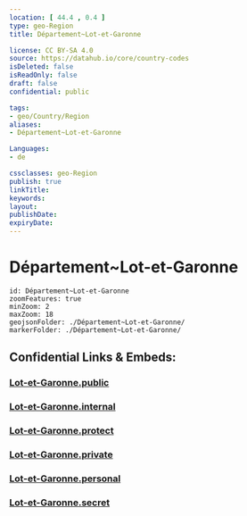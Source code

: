 ```yaml
---
location: [ 44.4 , 0.4 ] 
type: geo-Region
title: Département~Lot-et-Garonne

license: CC BY-SA 4.0
source: https://datahub.io/core/country-codes
isDeleted: false
isReadOnly: false
draft: false
confidential: public

tags:
- geo/Country/Region
aliases:
- Département~Lot-et-Garonne

Languages:
- de

cssclasses: geo-Region
publish: true
linkTitle: 
keywords: 
layout: 
publishDate: 
expiryDate: 
---
```


# Département~Lot-et-Garonne

```leaflet
id: Département~Lot-et-Garonne
zoomFeatures: true 
minZoom: 2 
maxZoom: 18
geojsonFolder: ./Département~Lot-et-Garonne/
markerFolder: ./Département~Lot-et-Garonne/
```


## Confidential Links & Embeds: 

### [Lot-et-Garonne.public](/_public/\Earth\Continent\Europe\Europe~West\France\regions~France\Nouvelle-Aquitaine\departments~AquitaineLot-et-Garonne.public.md) 

### [Lot-et-Garonne.internal](/_internal/\Earth\Continent\Europe\Europe~West\France\regions~France\Nouvelle-Aquitaine\departments~AquitaineLot-et-Garonne.internal.md) 

### [Lot-et-Garonne.protect](/_protect/\Earth\Continent\Europe\Europe~West\France\regions~France\Nouvelle-Aquitaine\departments~AquitaineLot-et-Garonne.protect.md) 

### [Lot-et-Garonne.private](/_private/\Earth\Continent\Europe\Europe~West\France\regions~France\Nouvelle-Aquitaine\departments~AquitaineLot-et-Garonne.private.md) 

### [Lot-et-Garonne.personal](/_personal/\Earth\Continent\Europe\Europe~West\France\regions~France\Nouvelle-Aquitaine\departments~AquitaineLot-et-Garonne.personal.md) 

### [Lot-et-Garonne.secret](/_secret/\Earth\Continent\Europe\Europe~West\France\regions~France\Nouvelle-Aquitaine\departments~AquitaineLot-et-Garonne.secret.md)

